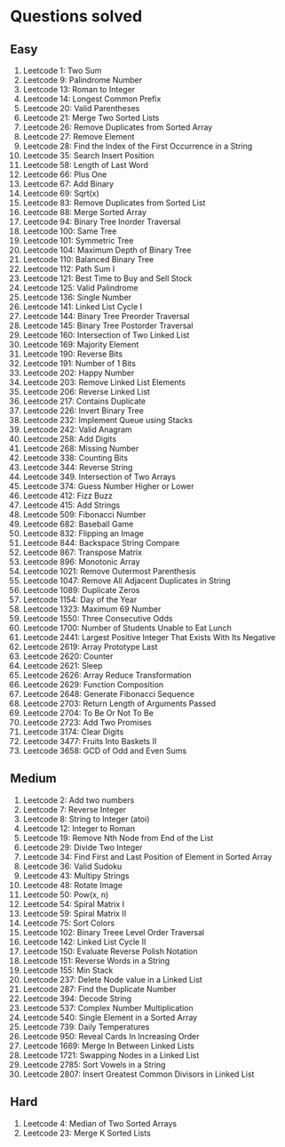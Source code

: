 # Questions solved

## Easy

1. Leetcode 1: Two Sum
2. Leetcode 9: Palindrome Number
3. Leetcode 13: Roman to Integer
4. Leetcode 14: Longest Common Prefix
5. Leetcode 20: Valid Parentheses
6. Leetcode 21: Merge Two Sorted Lists
7. Leetcode 26: Remove Duplicates from Sorted Array
8. Leetcode 27: Remove Element
9. Leetcode 28: Find the Index of the First Occurrence in a String
10. Leetcode 35: Search Insert Position
11. Leetcode 58: Length of Last Word
12. Leetcode 66: Plus One
13. Leetcode 67: Add Binary
14. Leetcode 69: Sqrt(x)
15. Leetcode 83: Remove Duplicates from Sorted List
16. Leetcode 88: Merge Sorted Array
17. Leetcode 94: Binary Tree Inorder Traversal
18. Leetcode 100: Same Tree
19. Leetcode 101: Symmetric Tree
20. Leetcode 104: Maximum Depth of Binary Tree
21. Leetcode 110: Balanced Binary Tree
22. Leetcode 112: Path Sum I
23. Leetcode 121: Best Time to Buy and Sell Stock
24. Leetcode 125: Valid Palindrome
25. Leetcode 136: Single Number
26. Leetcode 141: Linked List Cycle I
27. Leetcode 144: Binary Tree Preorder Traversal
28. Leetcode 145: Binary Tree Postorder Traversal
29. Leetcode 160: Intersection of Two Linked List
30. Leetcode 169: Majority Element
31. Leetcode 190: Reverse Bits
32. Leetcode 191: Number of 1 Bits
33. Leetcode 202: Happy Number
34. Leetcode 203: Remove Linked List Elements
35. Leetcode 206: Reverse Linked List
36. Leetcode 217: Contains Duplicate
37. Leetcode 226: Invert Binary Tree
38. Leetcode 232: Implement Queue using Stacks
39. Leetcode 242: Valid Anagram
40. Leetcode 258: Add Digits
41. Leetcode 268: Missing Number
42. Leetcode 338: Counting Bits
43. Leetcode 344: Reverse String
44. Leetcode 349. Intersection of Two Arrays
45. Leetcode 374: Guess Number Higher or Lower
46. Leetcode 412: Fizz Buzz
47. Leetcode 415: Add Strings
48. Leetcode 509: Fibonacci Number
49. Leetcode 682: Baseball Game
50. Leetcode 832: Flipping an Image
51. Leetcode 844: Backspace String Compare
52. Leetcode 867: Transpose Matrix
53. Leetcode 896: Monotonic Array
54. Leetcode 1021: Remove Outermost Parenthesis
55. Leetcode 1047: Remove All Adjacent Duplicates in String
56. Leetcode 1089: Duplicate Zeros
57. Leetcode 1154: Day of the Year
58. Leetcode 1323: Maximum 69 Number
59. Leetcode 1550: Three Consecutive Odds
60. Leetcode 1700: Number of Students Unable to Eat Lunch
61. Leetcode 2441: Largest Positive Integer That Exists With Its Negative
62. Leetcode 2619: Array Prototype Last
63. Leetcode 2620: Counter
64. Leetcode 2621: Sleep
65. Leetcode 2626: Array Reduce Transformation
66. Leetcode 2629: Function Composition
67. Leetcode 2648: Generate Fibonacci Sequence
68. Leetcode 2703: Return Length of Arguments Passed
69. Leetcode 2704: To Be Or Not To Be
70. Leetcode 2723: Add Two Promises
71. Leetcode 3174: Clear Digits
72. Leetcode 3477: Fruits Into Baskets II
73. Leetcode 3658: GCD of Odd and Even Sums

## Medium

1. Leetcode 2: Add two numbers
2. Leetcode 7: Reverse Integer
3. Leetcode 8: String to Integer (atoi)
4. Leetcode 12: Integer to Roman
5. Leetcode 19: Remove Nth Node from End of the List
6. Leetcode 29: Divide Two Integer
7. Leetcode 34: Find First and Last Position of Element in Sorted Array
8. Leetcode 36: Valid Sudoku
9. Leetcode 43: Multipy Strings
10. Leetcode 48: Rotate Image
11. Leetcode 50: Pow(x, n)
12. Leetcode 54: Spiral Matrix I
13. Leetcode 59: Spiral Matrix II
14. Leetcode 75: Sort Colors
15. Leetcode 102: Binary Treee Level Order Traversal
16. Leetcode 142: Linked List Cycle II
17. Leetcode 150: Evaluate Reverse Polish Notation
18. Leetcode 151: Reverse Words in a String
19. Leetcode 155: Min Stack
20. Leetcode 237: Delete Node value in a Linked List
21. Leetcode 287: Find the Duplicate Number
22. Leetcode 394: Decode String
23. Leetcode 537: Complex Number Multiplication
24. Leetcode 540: Single Element in a Sorted Array
25. Leetcode 739: Daily Temperatures
26. Leetcode 950: Reveal Cards In Increasing Order
27. Leetcode 1669: Merge In Between Linked Lists
28. Leetcode 1721: Swapping Nodes in a Linked List
29. Leetcode 2785: Sort Vowels in a String
30. Leetcode 2807: Insert Greatest Common Divisors in Linked List

## Hard

1. Leetcode 4: Median of Two Sorted Arrays
2. Leetcode 23: Merge K Sorted Lists

